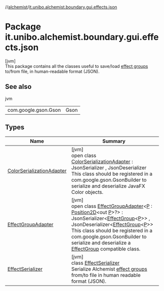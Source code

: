 //[alchemist](../../index.md)/[it.unibo.alchemist.boundary.gui.effects.json](index.md)

# Package it.unibo.alchemist.boundary.gui.effects.json

[jvm]\
This package contains all the classes useful to save/load [effect groups](../it.unibo.alchemist.boundary.gui.effects/-effect-group/index.md) to/from file, in human-readable format (JSON).

## See also

jvm

| | |
|---|---|
| com.google.gson.Gson | Gson |

## Types

| Name | Summary |
|---|---|
| [ColorSerializationAdapter](-color-serialization-adapter/index.md) | [jvm]<br>open class [ColorSerializationAdapter](-color-serialization-adapter/index.md) : JsonSerializer<Color> , JsonDeserializer<Color> <br>This class should be registered in a com.google.gson.GsonBuilder to serialize and deserialize JavaFX Color objects. |
| [EffectGroupAdapter](-effect-group-adapter/index.md) | [jvm]<br>open class [EffectGroupAdapter](-effect-group-adapter/index.md)<[P](-effect-group-adapter/index.md) : [Position2D](../it.unibo.alchemist.model.interfaces/-position2-d/index.md)<out [P](-effect-group-adapter/index.md)>?> : JsonSerializer<[EffectGroup](../it.unibo.alchemist.boundary.gui.effects/-effect-group/index.md)<[P](-effect-group-adapter/index.md)>> , JsonDeserializer<[EffectGroup](../it.unibo.alchemist.boundary.gui.effects/-effect-group/index.md)<[P](-effect-group-adapter/index.md)>> <br>This class should be registered in a com.google.gson.GsonBuilder to serialize and deserialize a [EffectGroup](../it.unibo.alchemist.boundary.gui.effects/-effect-group/index.md) compatible class. |
| [EffectSerializer](-effect-serializer/index.md) | [jvm]<br>class [EffectSerializer](-effect-serializer/index.md)<br>Serialize Alchemist [effect groups](../it.unibo.alchemist.boundary.gui.effects/-effect-group/index.md) from/to file in human readable format (JSON). |

